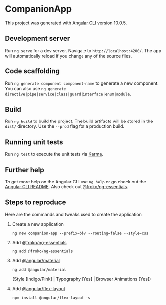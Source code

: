 # CompanionApp

This project was generated with [Angular CLI](https://github.com/angular/angular-cli) version 10.0.5.

## Development server

Run `ng serve` for a dev server. Navigate to `http://localhost:4200/`. The app will automatically reload if you change any of the source files.

## Code scaffolding

Run `ng generate component component-name` to generate a new component. You can also use `ng generate directive|pipe|service|class|guard|interface|enum|module`.

## Build

Run `ng build` to build the project. The build artifacts will be stored in the `dist/` directory. Use the `--prod` flag for a production build.

## Running unit tests

Run `ng test` to execute the unit tests via [Karma](https://karma-runner.github.io).

## Further help

To get more help on the Angular CLI use `ng help` or go check out the [Angular CLI README](https://github.com/angular/angular-cli/blob/master/README.md). Also check out [@froko/ng-essentials](https://www.npmjs.com/package/@froko/ng-essentials).

## Steps to reproduce

Here are the commands and tweaks used to create the application

1. Create a new application

   `ng new companion-app --prefix=bbv --routing=false --style=css`

2. Add [@froko/ng-essentials](https://www.npmjs.com/package/@froko/ng-essentials)

   `ng add @froko/ng-essentials`

3. Add [@angular/material](https://material.angular.io/)

   `ng add @angular/material`

   (Style [Indigo/Pink] | Typography [Yes] | Browser Animations [Yes])

4. Add [@angular/flex-layout](https://github.com/angular/flex-layout/#angular-flex-layout)

   `npm install @angular/flex-layout -s`
